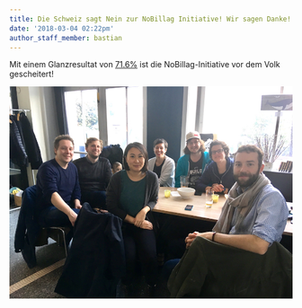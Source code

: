 ```yaml
---
title: Die Schweiz sagt Nein zur NoBillag Initiative! Wir sagen Danke!
date: '2018-03-04 02:22pm'
author_staff_member: bastian
---
```

Mit einem Glanzresultat von [71.6%](https://www.bk.admin.ch/ch/d/pore/va/20180304/det617.html) ist die NoBillag-Initiative vor dem Volk gescheitert! 

![](/images/vrl_team.jpg)
